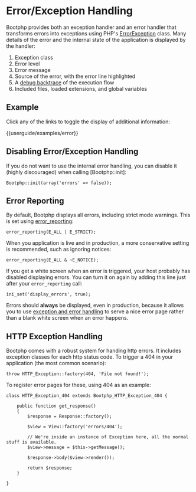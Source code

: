 # Error/Exception Handling

Bootphp provides both an exception handler and an error handler that transforms errors into exceptions using PHP's [ErrorException](http://php.net/errorexception) class. Many details of the error and the internal state of the application is displayed by the handler:

1. Exception class
2. Error level
3. Error message
4. Source of the error, with the error line highlighted
5. A [debug backtrace](http://php.net/debug_backtrace) of the execution flow
6. Included files, loaded extensions, and global variables

## Example

Click any of the links to toggle the display of additional information:

<div>{{userguide/examples/error}}</div>

## Disabling Error/Exception Handling

If you do not want to use the internal error handling, you can disable it (highly discouraged) when calling [Bootphp::init]:

    Bootphp::init(array('errors' => false));

## Error Reporting

By default, Bootphp displays all errors, including strict mode warnings. This is set using [error_reporting](http://php.net/error_reporting):

    error_reporting(E_ALL | E_STRICT);

When you application is live and in production, a more conservative setting is recommended, such as ignoring notices:

    error_reporting(E_ALL & ~E_NOTICE);

If you get a white screen when an error is triggered, your host probably has disabled displaying errors. You can turn it on again by adding this line just after your `error_reporting` call:

    ini_set('display_errors', true);

Errors should **always** be displayed, even in production, because it allows you to use [exception and error handling](debugging.errors) to serve a nice error page rather than a blank white screen when an error happens.

## HTTP Exception Handling

Bootphp comes with a robust system for handing http errors. It includes exception classes for each http status code. To trigger a 404 in your application (the most common scenario):

	throw HTTP_Exception::factory(404, 'File not found!');

To register error pages for these, using 404 as an example:

    class HTTP_Exception_404 extends Bootphp_HTTP_Exception_404 {

        public function get_response()
        {
            $response = Response::factory();

            $view = View::factory('errors/404');

            // We're inside an instance of Exception here, all the normal stuff is available.
            $view->message = $this->getMessage();

            $response->body($view->render());

            return $response;
        }

    }